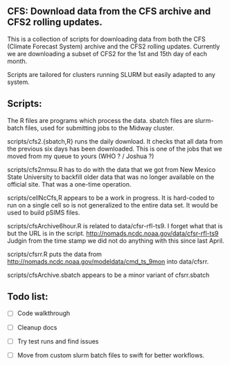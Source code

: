 ## CFS: Download data from the CFS archive and CFS2 rolling updates.

This is a collection of scripts for downloading data from both the CFS
(Climate Forecast System) archive and the CFS2 rolling updates.
Currently we are downloading a subset of CFS2 for the 1st and 15th
day of each month.

Scripts are tailored for clusters running SLURM but easily adapted to
any system.

## Scripts:

The R files are programs which process the data.
sbatch files are slurm-batch files, used for submitting jobs to the Midway
cluster.

scripts/cfs2.{sbatch,R} runs the daily download.  It checks that all
data from the previous six days has been downloaded.  This is one of
the jobs that we moved from my queue to yours (WHO ? / Joshua ?)

scripts/cfs2nmsu.R has to do with the data that we got from New Mexico
State University to backfill older data that was no longer available
on the official site.  That was a one-time operation.

scripts/cellNcCfs,R appears to be a work in progress.  It is hard-coded
to run on a single cell so is not generalized to the entire data set.
It would be used to build pSIMS files.

scripts/cfsArchive6hour.R is related to data/cfsr-rfl-ts9.  I forget what
that is but the URL is in the script. http://nomads.ncdc.noaa.gov/data/cfsr-rfl-ts9
Judgin from the time stamp we did not do anything with this since last April.

scripts/cfsrr.R puts the data from http://nomads.ncdc.noaa.gov/modeldata/cmd_ts_9mon
into data/cfsrr.

scripts/cfsArchive.sbatch appears to be a minor variant of cfsrr.sbatch

## Todo list:

-[ ] Code walkthrough
-[ ] Cleanup docs
-[ ] Try test runs and find issues
-[ ] Move from custom slurm batch files to swift for better workflows.






